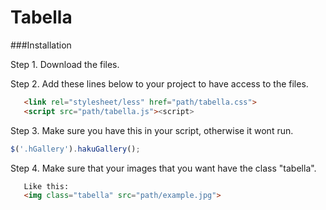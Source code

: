 # Tabella

###Installation

Step 1. Download the files.

Step 2. Add these lines below to your project to have access to the files.
```html
   <link rel="stylesheet/less" href="path/tabella.css">
   <script src="path/tabella.js"><script> 
```
Step 3. Make sure you have this in your script, otherwise it wont run.
```javascript
$('.hGallery').hakuGallery();
```
Step 4. Make sure that your images that you want have the class "tabella".
```html
   Like this: 
   <img class="tabella" src="path/example.jpg"> 
```
